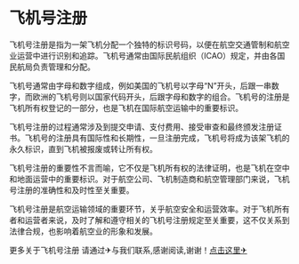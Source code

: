 # 飞机号注册

飞机号注册是指为一架飞机分配一个独特的标识号码，以便在航空交通管制和航空业运营中进行识别和追踪。飞机号通常由国际民航组织（ICAO）规定，并由各国民航局负责管理和分配。

飞机号通常由字母和数字组成，例如美国的飞机号以字母“N”开头，后跟一串数字，而欧洲的飞机号则以国家代码开头，后跟字母和数字的组合。飞机号的注册是飞机所有权登记的一部分，也是飞机在国际航空运输中的重要标识。

飞机号注册的过程通常涉及到提交申请、支付费用、接受审查和最终颁发注册证书。飞机号的注册具有国际性和长期性，一旦注册完成，飞机号将成为该架飞机的永久标识，直到飞机被报废或转让所有权。

飞机号注册的重要性不言而喻，它不仅是飞机所有权的法律证明，也是飞机在空中和地面运营中的重要标识。对于航空公司、飞机制造商和航空管理部门来说，飞机号注册的准确性和及时性至关重要。

飞机号注册是航空运输领域的重要环节，关乎航空安全和运营效率。对于飞机所有者和运营者来说，及时了解和遵守相关的飞机号注册规定至关重要，这不仅关系到法律合规，也影响着航空业的形象和发展。

更多关于飞机号注册 请通过✈与我们联系,感谢阅读,谢谢！[点击这里✈](https://t.me/pt99bot)